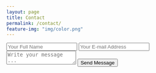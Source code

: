 ```yaml
---
layout: page
title: Contact
permalink: /contact/
feature-img: "img/color.png"
---
```



<form action="https://getsimpleform.com/messages?form_api_token=e1c2a5f319736081f86c0a43f3594071" method="post">
  <!-- the redirect_to is optional, the form will redirect to the referrer on submission -->
  <input type='hidden' name='redirect_to' value='http://constancegb.github.io/thank-you/' />
  <input type='text' name='name' placeholder='Your Full Name' />
  <input type='email' name='email' placeholder='Your E-mail Address' />
  <textarea name='message' placeholder='Write your message ...'></textarea>
  <input type='submit' value='Send Message' />
</form>